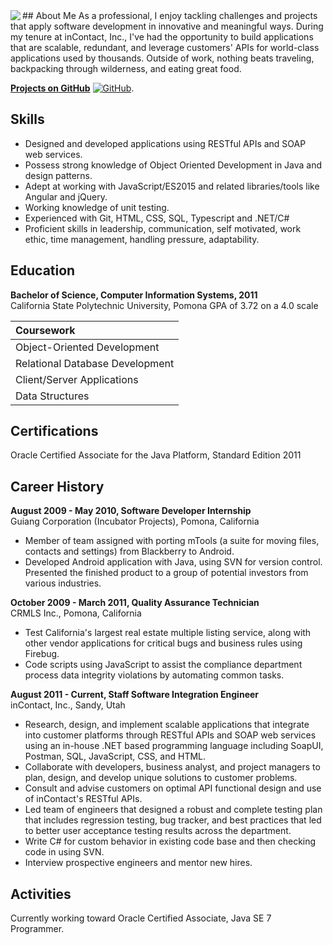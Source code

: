 <img align="left" src="https://agarciamog.github.io/img/boss.png">
## About Me
As a professional, I enjoy tackling challenges and projects that apply software development in innovative and meaningful ways. During my tenure at inContact, Inc., I've had the opportunity to build applications that are scalable, redundant, and leverage customers' APIs for world-class applications used by thousands. Outside of work, nothing beats traveling, backpacking through wilderness, and eating great food.

**[Projects on GitHub](Projects.md)** [![GitHub](https://agarciamog.github.io/img/github.png)](Projects.html).

## Skills
* Designed and developed applications using RESTful APIs and SOAP web services.
* Possess strong knowledge of Object Oriented Development in Java and design patterns.
* Adept at working with JavaScript/ES2015 and related libraries/tools like Angular and jQuery.
* Working knowledge of unit testing.
* Experienced with Git, HTML, CSS, SQL, Typescript and .NET/C#
* Proficient skills in leadership, communication, self motivated, work ethic, time management, handling pressure, adaptability.

## Education
**Bachelor of Science, Computer Information Systems, 2011** <br>
California State Polytechnic University, Pomona
GPA of 3.72 on a 4.0 scale

| Coursework                                                                  |
|:--------------------------------------------------------------------------- |
| Object-Oriented Development      | Software Engineering Design and Analysis |
| Relational Database Development  | Advanced Java Programming                |
| Client/Server Applications       | Internetworking with Linux               |
| Data Structures                  | Web Development                          |

## Certifications
Oracle Certified Associate for the Java Platform, Standard Edition 2011

## Career History
**August 2009 - May 2010, Software Developer Internship** <br>
Guiang Corporation (Incubator Projects), Pomona, California
* Member of team assigned with porting mTools (a suite for moving files, contacts and settings) from Blackberry to Android.
* Developed Android application with Java, using SVN for version control. Presented the finished product to a group of potential investors from various industries.

**October 2009 - March 2011, Quality Assurance Technician** <br>
CRMLS Inc., Pomona, California
* Test California's largest real estate multiple listing service, along with other vendor applications for critical bugs and business rules using Firebug.
* Code scripts using JavaScript to assist the compliance department process data integrity violations by automating common tasks.

**August 2011 - Current, Staff Software Integration Engineer** <br>
inContact, Inc., Sandy, Utah
* Research, design, and implement scalable applications that integrate into customer platforms through RESTful APIs and SOAP web services using an in-house .NET based programming language including SoapUI, Postman, SQL, JavaScript, CSS, and HTML.
* Collaborate with developers, business analyst, and project managers to plan, design, and develop unique solutions to customer problems.
* Consult and advise customers on optimal API functional design and use of inContact's RESTful APIs.
* Led team of engineers that designed a robust and complete testing plan that includes regression testing, bug tracker, and best practices that led to better user acceptance testing results across the department.
* Write C# for custom behavior in existing code base and then checking code in using SVN.
* Interview prospective engineers and mentor new hires.

## Activities
Currently working toward Oracle Certified Associate, Java SE 7 Programmer.
